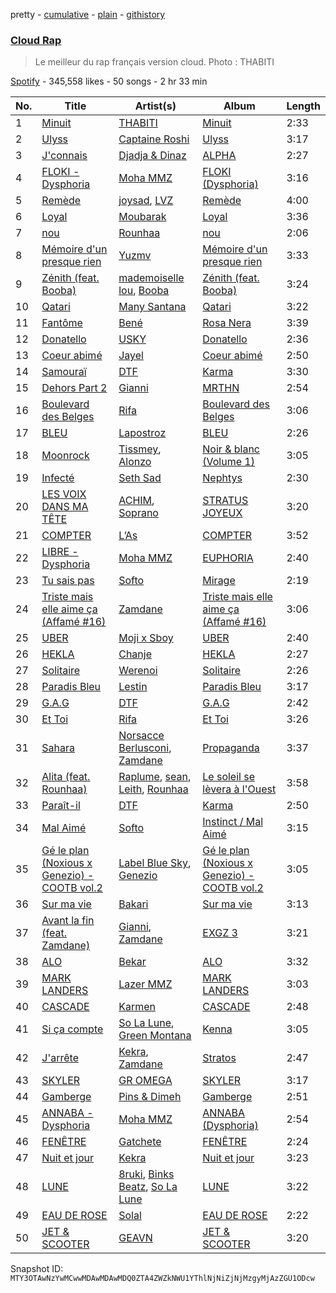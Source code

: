 pretty - [cumulative](/playlists/cumulative/37i9dQZF1DX5jNEiuvPyWr.md) - [plain](/playlists/plain/37i9dQZF1DX5jNEiuvPyWr) - [githistory](https://github.githistory.xyz/mackorone/spotify-playlist-archive/blob/main/playlists/plain/37i9dQZF1DX5jNEiuvPyWr)

### [Cloud Rap](https://open.spotify.com/playlist/37i9dQZF1DX5jNEiuvPyWr)

> Le meilleur du rap français version cloud\. Photo : THABITI

[Spotify](https://open.spotify.com/user/spotify) - 345,558 likes - 50 songs - 2 hr 33 min

| No. | Title | Artist(s) | Album | Length |
|---|---|---|---|---|
| 1 | [Minuit](https://open.spotify.com/track/3qppQ6d1ffg1NUp4uGVY3g) | [THABITI](https://open.spotify.com/artist/5Ea2kDQeQNQrIcI6tCthaQ) | [Minuit](https://open.spotify.com/album/1VvnLoLqEjpGw3MqgWVFzp) | 2:33 |
| 2 | [Ulyss](https://open.spotify.com/track/6SLrsf0RoSwEWo6jp8fF7P) | [Captaine Roshi](https://open.spotify.com/artist/4bDcCV0zjPsVs2GxtduYry) | [Ulyss](https://open.spotify.com/album/20wAvXHkfRKHNqAx9xQRbz) | 3:17 |
| 3 | [J'connais](https://open.spotify.com/track/0qXimz42wMirNPwbOuXPuN) | [Djadja & Dinaz](https://open.spotify.com/artist/5hREZP0zTQbTLkZ2M8RS4v) | [ALPHA](https://open.spotify.com/album/6mHX3onyNT2xYveguxhrDm) | 2:27 |
| 4 | [FLOKI \- Dysphoria](https://open.spotify.com/track/3vnQXpeuOqmRmYGqX7coFy) | [Moha MMZ](https://open.spotify.com/artist/13fQpdj4xMKM4gbQUcB00T) | [FLOKI \(Dysphoria\)](https://open.spotify.com/album/0vy4bHNPlmpab87j9X5v2C) | 3:16 |
| 5 | [Remède](https://open.spotify.com/track/7faltIY2L3Vce9l569cltM) | [joysad](https://open.spotify.com/artist/6CZr9MXuLgVw8tcZxrf29Z), [LVZ](https://open.spotify.com/artist/7B8kPWR00p96IXVH6u4zrf) | [Remède](https://open.spotify.com/album/5xAq29Ub5l00PDHjGakITD) | 4:00 |
| 6 | [Loyal](https://open.spotify.com/track/45OP9T9rtIJgZ0uMUcsls3) | [Moubarak](https://open.spotify.com/artist/5E62kscxqQ6HRcRRsxm1n1) | [Loyal](https://open.spotify.com/album/4JJjFloAUBVKIZioxd8b2V) | 3:36 |
| 7 | [nou](https://open.spotify.com/track/7tOYFGZkgFJXRXvAq8GK4f) | [Rounhaa](https://open.spotify.com/artist/6jFcJYXzABu7Us9iwENUJe) | [nou](https://open.spotify.com/album/60CokyVmIeNhWiiwI8VvIZ) | 2:06 |
| 8 | [Mémoire d'un presque rien](https://open.spotify.com/track/5lQTCLF6eeHJnkS03xzWmB) | [Yuzmv](https://open.spotify.com/artist/1cYA2rnKwpVYe9iVH3Djjm) | [Mémoire d'un presque rien](https://open.spotify.com/album/589cZ1HYzFumBTBeFcK2pj) | 3:33 |
| 9 | [Zénith \(feat\. Booba\)](https://open.spotify.com/track/6z41QMdRgnRTAUdcQ0pxyH) | [mademoiselle lou](https://open.spotify.com/artist/4CJClbpfpLi7UET4Nq1r3N), [Booba](https://open.spotify.com/artist/58wXmynHaAWI5hwlPZP3qL) | [Zénith \(feat\. Booba\)](https://open.spotify.com/album/7LIy7jLgPFiNJoYxnbDf8t) | 3:24 |
| 10 | [Qatari](https://open.spotify.com/track/2aqiMUmWd4BUEUXaMUMZXB) | [Many Santana](https://open.spotify.com/artist/3rCZ4fFIVhGxQHg3UwizcJ) | [Qatari](https://open.spotify.com/album/1RkZvLcX0e8iZyCTCyIhdu) | 3:22 |
| 11 | [Fantôme](https://open.spotify.com/track/1bKWOseEU3s1CytXqsKVgQ) | [Bené](https://open.spotify.com/artist/3KQ6K5tg4iklLDO1cNnunn) | [Rosa Nera](https://open.spotify.com/album/2XKWzcLBAFZREXmcvlMNb7) | 3:39 |
| 12 | [Donatello](https://open.spotify.com/track/751GmCqzetFYzJ7b3b0AZR) | [USKY](https://open.spotify.com/artist/0VbfTzGkMlei0XtibnO466) | [Donatello](https://open.spotify.com/album/3TRViBXHtceMD2nqlJkyL7) | 2:36 |
| 13 | [Coeur abimé](https://open.spotify.com/track/6x40VT2kRXPiM8AiNt3txn) | [Jayel](https://open.spotify.com/artist/5kKxz4PDHgrpIt8LX3PPiF) | [Coeur abimé](https://open.spotify.com/album/50T8VXZfysf3dcpijH9sPK) | 2:50 |
| 14 | [Samouraï](https://open.spotify.com/track/3LaKrRSIzGwr9onnpLijKG) | [DTF](https://open.spotify.com/artist/37ioGUZGhKk7VjWIocx8kM) | [Karma](https://open.spotify.com/album/5ASTxD2T9pvG21LyJYGkcF) | 3:30 |
| 15 | [Dehors Part 2](https://open.spotify.com/track/3BX8ris74IVRx9ySBdoKES) | [Gianni](https://open.spotify.com/artist/5W9ShLREoRMuXqSSYMeHqk) | [MRTHN](https://open.spotify.com/album/1NDrCoEwYxndcqfRJ3vQ8g) | 2:54 |
| 16 | [Boulevard des Belges](https://open.spotify.com/track/7KFpc05eZ24c3DTDwY8ER4) | [Rifa](https://open.spotify.com/artist/7syrxKncMH592h3hwq0elv) | [Boulevard des Belges](https://open.spotify.com/album/4k6uAkPyFAcOAWIhRdgwUM) | 3:06 |
| 17 | [BLEU](https://open.spotify.com/track/4nIpx5FodqLx2fDjHQEeLU) | [Lapostroz](https://open.spotify.com/artist/3Bqyb0gNZGktVUZUlE1OGj) | [BLEU](https://open.spotify.com/album/58DA8gJ84X9aNARatE28DM) | 2:26 |
| 18 | [Moonrock](https://open.spotify.com/track/4ZfOtNtErg8RHq8B7E2iir) | [Tissmey](https://open.spotify.com/artist/6cL4mIBIA85TnOIzhhukZT), [Alonzo](https://open.spotify.com/artist/2z2TRvloJt4EfUNQp9rHAi) | [Noir & blanc \(Volume 1\)](https://open.spotify.com/album/6Wdhr6fo82OqCwifi45fI9) | 3:05 |
| 19 | [Infecté](https://open.spotify.com/track/07mCQ6sRZzT5XoSqnA2fOW) | [Seth Sad](https://open.spotify.com/artist/4yDo1iZ02sOpLsh1oGAAg9) | [Nephtys](https://open.spotify.com/album/2jplcSiO6721Ep6E9usYyq) | 2:30 |
| 20 | [LES VOIX DANS MA TÊTE](https://open.spotify.com/track/3LdwUrCS2gdJe4ygH41uZO) | [ACHIM](https://open.spotify.com/artist/48cu2msOlKJZfmTxeYLkuZ), [Soprano](https://open.spotify.com/artist/2RJBv9wXbW6m539q9NOfW1) | [STRATUS JOYEUX](https://open.spotify.com/album/2UhMgGhAAl1fIWgAnveYRu) | 3:20 |
| 21 | [COMPTER](https://open.spotify.com/track/0U2vjRDorfKwjoTFcr9BBP) | [L’As](https://open.spotify.com/artist/3VTjgKLiBLDXWCigMpjFan) | [COMPTER](https://open.spotify.com/album/2ryLFyVpC5O6NPvfJy6P0S) | 3:52 |
| 22 | [LIBRE \- Dysphoria](https://open.spotify.com/track/50gMceCjKprl6DUYnFrWSE) | [Moha MMZ](https://open.spotify.com/artist/13fQpdj4xMKM4gbQUcB00T) | [EUPHORIA](https://open.spotify.com/album/0P0fYHITU1W4DMmLw2XtRu) | 2:40 |
| 23 | [Tu sais pas](https://open.spotify.com/track/3f4pUO4jY4myuGsPtkwR6Q) | [Softo](https://open.spotify.com/artist/58WoaFxsPISuJ0iCyfizNp) | [Mirage](https://open.spotify.com/album/1ym3PUxJ1ZMGwj6rnK71R2) | 2:19 |
| 24 | [Triste mais elle aime ça \(Affamé \#16\)](https://open.spotify.com/track/4AGxTigtrKhNFIK1ZEdhNm) | [Zamdane](https://open.spotify.com/artist/5CtPAGoxpJ4yLJLx6CSrO8) | [Triste mais elle aime ça \(Affamé \#16\)](https://open.spotify.com/album/6yLW4TV9WqAu0k04EPPubz) | 3:06 |
| 25 | [UBER](https://open.spotify.com/track/08QiWwcnUHZXsyIk0BXlcD) | [Moji x Sboy](https://open.spotify.com/artist/4J3vhZNPel1Tyj2GHsXi6i) | [UBER](https://open.spotify.com/album/3jXGdIm7ZG30nb7fNxeQ3J) | 2:40 |
| 26 | [HEKLA](https://open.spotify.com/track/0Tr0TQ1Jca4eEXMwON5XMt) | [Chanje](https://open.spotify.com/artist/5BZQ1LKKtw3uu6NIJdlU4Y) | [HEKLA](https://open.spotify.com/album/5yeEwZ9b8zPXWrFoA3jw6R) | 2:27 |
| 27 | [Solitaire](https://open.spotify.com/track/4yYpZTbJPa6Uoct89yXdKf) | [Werenoi](https://open.spotify.com/artist/3YBJLs7RqR0aPGBgU27nDh) | [Solitaire](https://open.spotify.com/album/1w91fuTe3zAPvcSyGlZdvE) | 2:26 |
| 28 | [Paradis Bleu](https://open.spotify.com/track/6d2q14a2wY6HUeLApYLdoo) | [Lestin](https://open.spotify.com/artist/3dARbB5oGnzJMklK69pwxh) | [Paradis Bleu](https://open.spotify.com/album/2KDfg8dRxwo3Y6506NqCtZ) | 3:17 |
| 29 | [G.A.G](https://open.spotify.com/track/3ZWw9cswGcI33ckwAje8zC) | [DTF](https://open.spotify.com/artist/37ioGUZGhKk7VjWIocx8kM) | [G.A.G](https://open.spotify.com/album/7pm92hIaWeEYJPm67Xv1mC) | 2:42 |
| 30 | [Et Toi](https://open.spotify.com/track/1dKMbHYfQld5oGdGsKX3nP) | [Rifa](https://open.spotify.com/artist/7syrxKncMH592h3hwq0elv) | [Et Toi](https://open.spotify.com/album/1fYdxA0MikkymfSFfgkFpt) | 3:26 |
| 31 | [Sahara](https://open.spotify.com/track/44vdd8Qop7Xa6PxdDCKlXT) | [Norsacce Berlusconi](https://open.spotify.com/artist/6SWyMvHN1YLZ95qwbKf26N), [Zamdane](https://open.spotify.com/artist/5CtPAGoxpJ4yLJLx6CSrO8) | [Propaganda](https://open.spotify.com/album/2NNKLT6lCK6i503EqVfkjy) | 3:37 |
| 32 | [Alita \(feat\. Rounhaa\)](https://open.spotify.com/track/2QpRNqd5FP0XQqRCYl2wno) | [Raplume](https://open.spotify.com/artist/2ci4Or1nFI30YCiRS2YXV8), [sean](https://open.spotify.com/artist/7CxSejERLJhkuYRU6D1d8C), [Leith](https://open.spotify.com/artist/0DQx7HJhLzjbSQNsNhrpLT), [Rounhaa](https://open.spotify.com/artist/6jFcJYXzABu7Us9iwENUJe) | [Le soleil se lèvera à l'Ouest](https://open.spotify.com/album/59tsNmPW5twlP1slvr7Lz9) | 3:58 |
| 33 | [Paraît\-il](https://open.spotify.com/track/5VJerGXFJYqUsV63tvUYlb) | [DTF](https://open.spotify.com/artist/37ioGUZGhKk7VjWIocx8kM) | [Karma](https://open.spotify.com/album/5ASTxD2T9pvG21LyJYGkcF) | 2:50 |
| 34 | [Mal Aimé](https://open.spotify.com/track/7JKWCyRBCL6NhHI8QjzDS5) | [Softo](https://open.spotify.com/artist/58WoaFxsPISuJ0iCyfizNp) | [Instinct / Mal Aimé](https://open.spotify.com/album/3i8Ck2pUhDAJhin9vfvzoK) | 3:15 |
| 35 | [Gé le plan \(Noxious x Genezio\) \- COOTB vol.2](https://open.spotify.com/track/15hAA35V7YgpNd5xEyQxbU) | [Label Blue Sky](https://open.spotify.com/artist/5pHKAKcCCKQowFAR4EQyCC), [Genezio](https://open.spotify.com/artist/0PcU18DNfkn3pmbjy5yMFz) | [Gé le plan \(Noxious x Genezio\) \- COOTB vol.2](https://open.spotify.com/album/6bqr1Jn5Nad0Auup71EJ8m) | 3:05 |
| 36 | [Sur ma vie](https://open.spotify.com/track/6VJu3MOUWNlJhLp2QvvShl) | [Bakari](https://open.spotify.com/artist/6ENue1D9ypy32vI8BWQx33) | [Sur ma vie](https://open.spotify.com/album/37NDtMlLsm4h2hqhDbzg0m) | 3:13 |
| 37 | [Avant la fin \(feat\. Zamdane\)](https://open.spotify.com/track/19OckgD8qk3bmeT4xoJ3js) | [Gianni](https://open.spotify.com/artist/5W9ShLREoRMuXqSSYMeHqk), [Zamdane](https://open.spotify.com/artist/5CtPAGoxpJ4yLJLx6CSrO8) | [EXGZ 3](https://open.spotify.com/album/30B5XqJZhEp7nJutaeqqU3) | 3:21 |
| 38 | [ALO](https://open.spotify.com/track/2gVEgY3FxEL8R4frXffu6E) | [Bekar](https://open.spotify.com/artist/6wjkiUBMMYSIx5UBTp7eKC) | [ALO](https://open.spotify.com/album/3RVYGYZWzZsz2grcl5CWqw) | 3:32 |
| 39 | [MARK LANDERS](https://open.spotify.com/track/0Ob5R4MJD5L4AfCke7cJVE) | [Lazer MMZ](https://open.spotify.com/artist/5Ae1qozZeLofVqeQjJswoD) | [MARK LANDERS](https://open.spotify.com/album/5LQIFAhrEQseK0St28dQ9z) | 3:03 |
| 40 | [CASCADE](https://open.spotify.com/track/2OBxlYIG1JCFQuCKdn2177) | [Karmen](https://open.spotify.com/artist/1EIQvc0qBhTAnZAcf5REtq) | [CASCADE](https://open.spotify.com/album/3Coi3CC35a80Y5WXwlHMo2) | 2:48 |
| 41 | [Si ça compte](https://open.spotify.com/track/2KGyvpsnb8PXovZx4ecfUF) | [So La Lune](https://open.spotify.com/artist/4ZW7BptOWzjNFLEqRiNCT7), [Green Montana](https://open.spotify.com/artist/0zhMujl1yB8pkB023Qm4Y2) | [Kenna](https://open.spotify.com/album/76pipx8axggIWa1sXWV7K4) | 3:05 |
| 42 | [J'arrête](https://open.spotify.com/track/6F1VlTSE6FltQA471aYdKK) | [Kekra](https://open.spotify.com/artist/20pbz4TbpkBUr5JwYfGgPS), [Zamdane](https://open.spotify.com/artist/5CtPAGoxpJ4yLJLx6CSrO8) | [Stratos](https://open.spotify.com/album/0qwxx9ouUc5kGmMWHglDpq) | 2:47 |
| 43 | [SKYLER](https://open.spotify.com/track/7eDBP5VI6Ouv7J39dHQo8V) | [GR OMEGA](https://open.spotify.com/artist/2OycTEXMkHcR33DNZ3BpVJ) | [SKYLER](https://open.spotify.com/album/2TDnaEceIVGmQ0pVCQUo2u) | 3:17 |
| 44 | [Gamberge](https://open.spotify.com/track/1tm1nLYzyWdre4tca2tWy8) | [Pins & Dimeh](https://open.spotify.com/artist/4Ahw76UVS2GoBsByIdRjQt) | [Gamberge](https://open.spotify.com/album/64k2c7Wbcqc9HxNKivHYg5) | 2:51 |
| 45 | [ANNABA \- Dysphoria](https://open.spotify.com/track/53QvbD37VhzV9huvVZ6eYL) | [Moha MMZ](https://open.spotify.com/artist/13fQpdj4xMKM4gbQUcB00T) | [ANNABA \(Dysphoria\)](https://open.spotify.com/album/7eiuFe1rIiIzcjvOUIKfzo) | 2:54 |
| 46 | [FENÊTRE](https://open.spotify.com/track/68bIdxaAgmJDdFBfhj9LiX) | [Gatchete](https://open.spotify.com/artist/5a2rrj294lEVKNCLQqTlOk) | [FENÊTRE](https://open.spotify.com/album/0t29DQagdu2t3o8e7sjZu2) | 2:24 |
| 47 | [Nuit et jour](https://open.spotify.com/track/3xAlSc7IFjhBwQq4HSDpor) | [Kekra](https://open.spotify.com/artist/20pbz4TbpkBUr5JwYfGgPS) | [Nuit et jour](https://open.spotify.com/album/2VvNdPoTyrPTR30iBFzFJf) | 3:23 |
| 48 | [LUNE](https://open.spotify.com/track/7zRFGTlOBar8S7kK5vnZm5) | [8ruki](https://open.spotify.com/artist/0ATaMBIaHwtM6LZpQam5r2), [Binks Beatz](https://open.spotify.com/artist/7BO3t7j5tGn3OISCrYgLnJ), [So La Lune](https://open.spotify.com/artist/4ZW7BptOWzjNFLEqRiNCT7) | [LUNE](https://open.spotify.com/album/0UX8fkJ5agBevn1A4Zu1g3) | 3:22 |
| 49 | [EAU DE ROSE](https://open.spotify.com/track/1Ko8VSowhXSS6jUMvckDB3) | [Solal](https://open.spotify.com/artist/40hwssvpT91rZpFofKyKLz) | [EAU DE ROSE](https://open.spotify.com/album/6KLapdI76CDnRYUwpwwwrY) | 2:22 |
| 50 | [JET & SCOOTER](https://open.spotify.com/track/00oe1I3awDM2HjAF9Efz68) | [GEAVN](https://open.spotify.com/artist/1wRjJI80Z1xUT2aFdn7aru) | [JET & SCOOTER](https://open.spotify.com/album/1C4HIM7Szj2NOgyUIGVmOQ) | 3:20 |

Snapshot ID: `MTY3OTAwNzYwMCwwMDAwMDAwMDQ0ZTA4ZWZkNWU1YThlNjNiZjNjMzgyMjAzZGU1ODcw`

